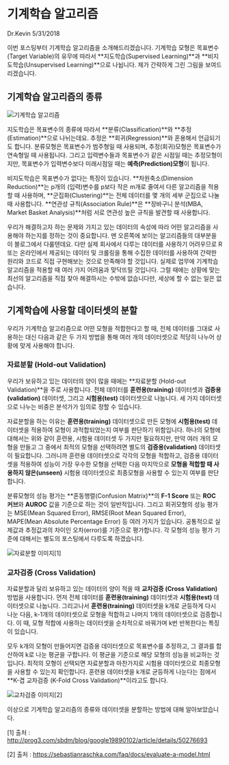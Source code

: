 기계학습 알고리즘
================
Dr.Kevin
5/31/2018

이번 포스팅부터 기계학습 알고리즘을 소개해드리겠습니다. 기계학습 모형은 목표변수(Target Variable)의 유무에 따라서 **지도학습(Supervised Learning)**과 **비지도학습(Unsupervised Learning)**으로 나뉩니다. 제가 간략하게 그린 그림을 보여드리겠습니다.

기계학습 알고리즘의 종류
------------------------

![기계학습 알고리즘](https://raw.githubusercontent.com/MrKevinNa/MrKevinNa.github.io/master/images/2018-05-31-기계학습-알고리즘_files/machine%20learning%20algorithms.png)

지도학습은 목표변수의 종류에 따라서 **분류(Classification)**와 **추정(Estimation)**으로 나뉘는데요. 추정은 **회귀(Regression)**와 혼용해서 언급되기도 합니다. 분류모형은 목표변수가 범주형일 때 사용되며, 추정(회귀)모형은 목표변수가 연속형일 때 사용됩니다. 그리고 입력변수들과 목표변수가 같은 시점일 때는 추정모형이지만, 목표변수가 입력변수보다 미래시점일 때는 **예측(Prediction)모형**이 됩니다.

비지도학습은 목표변수가 없다는 특징이 있습니다. **차원축소(Dimension Reduction)**는 p개의 (입력)변수를 p보다 작은 m개로 줄여서 다른 알고리즘을 적용할 때 사용하며, **군집화(Clustering)**는 전체 데이터를 몇 개의 세부 군집으로 나눌 때 사용합니다. **연관성 규칙(Association Rule)**은 **장바구니 분석(MBA, Market Basket Analysis)**처럼 서로 연관성 높은 규칙을 발견할 때 사용합니다.

우리가 해결하고자 하는 문제와 가지고 있는 데이터의 속성에 따라 어떤 알고리즘을 사용해야 하는지를 정하는 것이 중요합니다. 맨 오른쪽에 보이는 알고리즘들의 대부분을 이 블로그에서 다룰텐데요. 다만 실제 회사에서 다루는 데이터를 사용하기 어려우므로 R 또는 온라인에서 제공되는 데이터 및 크롤링을 통해 수집한 데이터를 사용하여 간략한 원리와 코드로 직접 구현해보는 것으로 만족해야 할 것입니다. 실제로 업무에 기계학습 알고리즘을 적용할 때 여러 가지 어려움과 맞닥뜨릴 것입니다. 그럴 때에는 상황에 맞는 최선의 알고리즘을 직접 찾아 해결하시는 수밖에 없습니다만, 세상에 할 수 없는 일은 없습니다.

기계학습에 사용할 데이터셋의 분할
---------------------------------

우리가 기계학습 알고리즘으로 어떤 모형을 적합한다고 할 때, 전체 데이터를 그대로 사용하는 대신 다음과 같은 두 가지 방법을 통해 여러 개의 데이터셋으로 적당히 나누어 상황에 맞게 사용해야 합니다.

### **자료분할 (Hold-out Validation)**

우리가 보유하고 있는 데이터의 양이 많을 때에는 **자료분할 (Hold-out Validation)**을 주로 사용합니다. 전체 데이터를 **훈련용(training)** 데이터셋과 **검증용(validation)** 데이터셋, 그리고 **시험용(test)** 데이터셋으로 나눕니다. 세 가지 데이터셋으로 나누는 비중은 분석가가 임의로 정할 수 있습니다.

자료분할을 하는 이유는 **훈련용(training)** 데이터셋으로 만든 모형에 **시험용(test)** 데이터셋을 적용하여 모형이 과적합되었는지 여부를 판단하기 위함입니다. 하나의 모형에 대해서는 위와 같이 훈련용, 시험용 데이터셋 두 가지만 필요하지만, 만약 여러 개의 모형을 만들고 그 중에서 최적의 모형을 선택하려면 별도의 **검증용(validation)** 데이터셋이 필요합니다. 그러니까 훈련용 데이터셋으로 각각의 모형을 적합하고, 검증용 데이터셋을 적용하여 성능이 가장 우수한 모형을 선택한 다음 마지막으로 **모형을 적합할 때 사용하지 않은(unseen)** 시험용 데이터셋으로 최종모형을 사용할 수 있는지 여부를 판단합니다.

분류모형의 성능 평가는 **혼동행렬(Confusion Matrix)**의 **F-1 Score** 또는 **ROC 커브**와 **AUROC** 값을 기준으로 하는 것이 일반적입니다. 그리고 회귀모형의 성능 평가는 MSE(Mean Squared Error), RMSE(Root Mean Squared Error), MAPE(Mean Absolute Percentage Error) 등 여러 가지가 있습니다. 공통적으로 실제값과 추정값과의 차이인 오차(error)를 기준으로 평가합니다. 각 모형의 성능 평가 기준에 대해서는 별도의 포스팅에서 다루도록 하겠습니다.

![자료분할 이미지](http://i.imgur.com/9LGSneI.jpg)[1]

### **교차검증 (Cross Validation)**

자료분할과 달리 보유하고 있는 데이터의 양이 적을 때 **교차검증 (Cross Validation)** 방법을 사용합니다. 먼저 전체 데이터를 **훈련용(training)** 데이터셋과 **시험용(test)** 데이터셋으로 나눕니다. 그리고나서 **훈련용(training)** 데이터셋을 k개로 균등하게 다시 나눈 다음, k-1개의 데이터셋으로 모형을 적합하고 나머지 1개의 데이터셋으로 검증합니다. 이 때, 모형 적합에 사용하는 데이터셋을 순차적으로 바꿔가며 k번 반복한다는 특징이 있습니다.

모두 k개의 모형이 만들어지면 검증용 데이터셋으로 목표변수를 추정하고, 그 결과를 합산하여 k로 나눈 평균을 구합니다. 이 평균을 기준으로 해당 모형의 성능을 비교하는 것입니다. 최적의 모형이 선택되면 자료분할과 마찬가지로 시험용 데이터셋으로 최종모형을 사용할 수 있는지 확인합니다. 훈련용 데이터셋을 k개로 균등하게 나눈다는 점에서 **K-겹 교차검증 (K-Fold Cross Validation)**이라고도 합니다.

![교차검증 이미지](https://sebastianraschka.com/images/faq/evaluate-a-model/k-fold.png)[2]

이상으로 기계학습 알고리즘의 종류와 데이터셋을 분할하는 방법에 대해 알아보았습니다.

[1] 출처 : <http://prog3.com/sbdm/blog/google19890102/article/details/50276693>

[2] 출처 : <https://sebastianraschka.com/faq/docs/evaluate-a-model.html>
